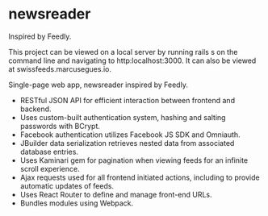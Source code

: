 # newsreader
Inspired by Feedly.

This project can be viewed on a local server by running rails s on the command line and navigating to http:localhost:3000. 
It can also be viewed at swissfeeds.marcusegues.io.

Single-page web app, newsreader inspired by Feedly.  

- RESTful JSON API for efficient interaction between frontend and backend.
- Uses custom-built authentication system, hashing and salting passwords with BCrypt.
- Facebook authentication utilizes Facebook JS SDK and Omniauth.
- JBuilder data serialization retrieves nested data from associated database entries.
- Uses Kaminari gem for pagination when viewing feeds for an infinite scroll experience.
- Ajax requests used for all frontend initiated actions, including to provide automatic updates of feeds.
- Uses React Router to define and manage front-end URLs.
- Bundles modules using Webpack.
